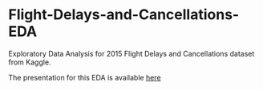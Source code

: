 # Flight-Delays-and-Cancellations-EDA
 Exploratory Data Analysis for 2015 Flight Delays and Cancellations dataset from Kaggle.
 
 The presentation for this EDA is available [here](https://www.slideshare.net/SoubhiHadri/flight-delays-and-cancellations)
